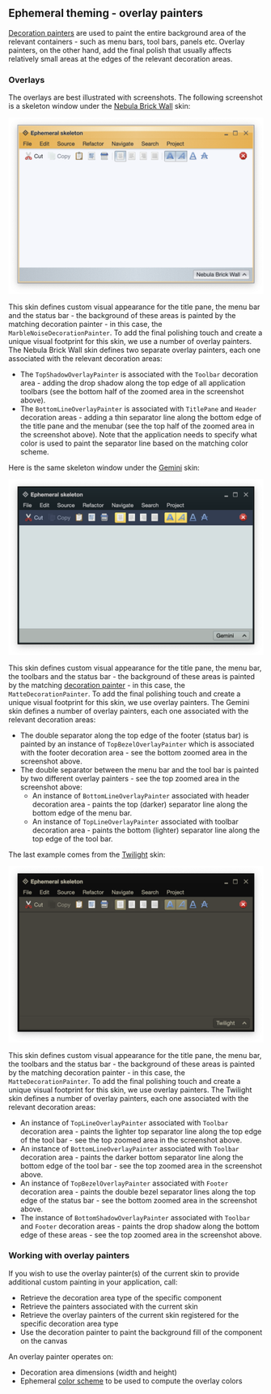 ## Ephemeral theming - overlay painters

[Decoration painters](decoration.md) are used to paint the entire background area of the relevant containers - such as menu bars, tool bars, panels etc. Overlay painters, on the other hand, add the final polish that usually affects relatively small areas at the edges of the relevant decoration areas.

### Overlays

The overlays are best illustrated with screenshots. The following screenshot is a skeleton window under the [Nebula Brick Wall](../skins/toneddown.md#nebula-brick-wall) skin:

<img src="https://raw.githubusercontent.com/kirill-grouchnikov/ephemeral/breeze/docs/images/theming/painters/overlay/nebulabrickwall.png" width="646"/>

This skin defines custom visual appearance for the title pane, the menu bar and the status bar - the background of these areas is painted by the matching decoration painter - in this case, the `MarbleNoiseDecorationPainter`. To add the final polishing touch and create a unique visual footprint for this skin, we use a number of overlay painters. The Nebula Brick Wall skin defines two separate overlay painters, each one associated with the relevant decoration areas:

* The `TopShadowOverlayPainter` is associated with the `Toolbar` decoration area - adding the drop shadow along the top edge of all application toolbars (see the bottom half of the zoomed area in the screenshot above).
* The `BottomLineOverlayPainter` is associated with `TitlePane` and `Header` decoration areas - adding a thin separator line along the bottom edge of the title pane and the menubar (see the top half of the zoomed area in the screenshot above). Note that the application needs to specify what color is used to paint the separator line based on the matching color scheme.

Here is the same skeleton window under the [Gemini](../skins/toneddown.md#gemini) skin:

<img src="https://raw.githubusercontent.com/kirill-grouchnikov/ephemeral/breeze/docs/images/theming/painters/overlay/gemini.png" width="646"/>

This skin defines custom visual appearance for the title pane, the menu bar, the toolbars and the status bar - the background of these areas is painted by the matching [decoration painter](decoration.md) - in this case, the `MatteDecorationPainter`. To add the final polishing touch and create a unique visual footprint for this skin, we use overlay painters. The Gemini skin defines a number of overlay painters, each one associated with the relevant decoration areas:

* The double separator along the top edge of the footer (status bar) is painted by an instance of `TopBezelOverlayPainter` which is associated with the footer decoration area - see the bottom zoomed area in the screenshot above.
* The double separator between the menu bar and the tool bar is painted by two different overlay painters - see the top zoomed area in the screenshot above:
  * An instance of `BottomLineOverlayPainter` associated with header decoration area - paints the top (darker) separator line along the bottom edge of the menu bar.
  * An instance of `TopLineOverlayPainter` associated with toolbar decoration area - paints the bottom (lighter) separator line along the top edge of the tool bar.

The last example comes from the [Twilight](../skins/dark.md#twilight) skin:

<img src="https://raw.githubusercontent.com/kirill-grouchnikov/ephemeral/breeze/docs/images/theming/painters/overlay/twilight.png" width="646"/>

This skin defines custom visual appearance for the title pane, the menu bar, the toolbars and the status bar - the background of these areas is painted by the matching decoration painter - in this case, the `MatteDecorationPainter`. To add the final polishing touch and create a unique visual footprint for this skin, we use overlay painters. The Twilight skin defines a number of overlay painters, each one associated with the relevant decoration areas:

* An instance of `TopLineOverlayPainter` associated with `Toolbar` decoration area - paints the lighter top separator line along the top edge of the tool bar - see the top zoomed area in the screenshot above.
* An instance of `BottomLineOverlayPainter` associated with `Toolbar` decoration area - paints the darker bottom separator line along the bottom edge of the tool bar - see the top zoomed area in the screenshot above.
* An instance of `TopBezelOverlayPainter` associated with `Footer` decoration area - paints the double bezel separator lines along the top edge of the status bar - see the bottom zoomed area in the screenshot above.
* The instance of `BottomShadowOverlayPainter` associated with `Toolbar` and `Footer` decoration areas - paints the drop shadow along the bottom edge of these areas - see the top zoomed area in the screenshot above.

### Working with overlay painters

If you wish to use the overlay painter(s) of the current skin to provide additional custom painting in your application, call:

* Retrieve the decoration area type of the specific component
* Retrieve the painters associated with the current skin
* Retrieve the overlay painters of the current skin  registered for the specific decoration area type
* Use the decoration painter to paint the background fill of the component on the canvas

An overlay painter operates on:

* Decoration area dimensions (width and height)
* Ephemeral [color scheme](../skins/colorschemes.md) to be used to compute the overlay colors
